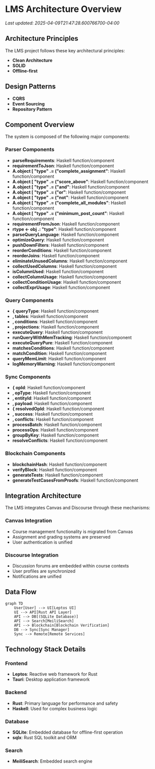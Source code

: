 # LMS Architecture Overview

_Last updated: 2025-04-09T21:47:28.600766700-04:00_

## Architecture Principles

The LMS project follows these key architectural principles:
- **Clean Architecture**
- **SOLID**
- **Offline-first**

## Design Patterns
- **CQRS**
- **Event Sourcing**
- **Repository Pattern**

## Component Overview

The system is composed of the following major components:

### Parser Components
- **parseRequirements**: Haskell function/component
- **requirementToJson**: Haskell function/component
- **A.object [ "type" .= ("complete_assignment"**: Haskell function/component
- **A.object [ "type" .= ("score_above"**: Haskell function/component
- **A.object [ "type" .= ("and"**: Haskell function/component
- **A.object [ "type" .= ("or"**: Haskell function/component
- **A.object [ "type" .= ("not"**: Haskell function/component
- **A.object [ "type" .= ("complete_all_modules"**: Haskell function/component
- **A.object [ "type" .= ("minimum_post_count"**: Haskell function/component
- **requirementFromJson**: Haskell function/component
- **rtype <- obj .: "type"**: Haskell function/component
- **parseQueryLanguage**: Haskell function/component
- **optimizeQuery**: Haskell function/component
- **pushDownFilters**: Haskell function/component
- **reorderConditions**: Haskell function/component
- **reorderJoins**: Haskell function/component
- **eliminateUnusedColumns**: Haskell function/component
- **collectUsedColumns**: Haskell function/component
- **isColumnUsed**: Haskell function/component
- **collectColumnUsage**: Haskell function/component
- **collectConditionUsage**: Haskell function/component
- **collectExprUsage**: Haskell function/component

### Query Components
- **{ queryType**: Haskell function/component
- **, tables**: Haskell function/component
- **, conditions**: Haskell function/component
- **, projections**: Haskell function/component
- **executeQuery**: Haskell function/component
- **runQueryWithMemTracking**: Haskell function/component
- **executeQueryPure**: Haskell function/component
- **matchesConditions**: Haskell function/component
- **matchCondition**: Haskell function/component
- **queryMemLimit**: Haskell function/component
- **logMemoryWarning**: Haskell function/component

### Sync Components
- **{ opId**: Haskell function/component
- **, opType**: Haskell function/component
- **, entityId**: Haskell function/component
- **, payload**: Haskell function/component
- **{ resolvedOpId**: Haskell function/component
- **, success**: Haskell function/component
- **, conflicts**: Haskell function/component
- **processBatch**: Haskell function/component
- **processOps**: Haskell function/component
- **groupByKey**: Haskell function/component
- **resolveConflicts**: Haskell function/component

### Blockchain Components
- **blockchainHash**: Haskell function/component
- **verifyBlock**: Haskell function/component
- **generateTests**: Haskell function/component
- **generateTestCasesFromProofs**: Haskell function/component

## Integration Architecture

The LMS integrates Canvas and Discourse through these mechanisms:

### Canvas Integration
- Course management functionality is migrated from Canvas
- Assignment and grading systems are preserved
- User authentication is unified

### Discourse Integration
- Discussion forums are embedded within course contexts
- User profiles are synchronized
- Notifications are unified

## Data Flow

```mermaid
graph TD
    User[User] --> UI[Leptos UI]
    UI --> API[Rust API Layer]
    API --> DB[(SQLite Database)]
    API --> Search[MeiliSearch]
    API --> Blockchain[Blockchain Verification]
    DB --> Sync[Sync Manager]
    Sync --> Remote[Remote Services]
```

## Technology Stack Details

### Frontend
- **Leptos**: Reactive web framework for Rust
- **Tauri**: Desktop application framework

### Backend
- **Rust**: Primary language for performance and safety
- **Haskell**: Used for complex business logic

### Database
- **SQLite**: Embedded database for offline-first operation
- **sqlx**: Rust SQL toolkit and ORM

### Search
- **MeiliSearch**: Embedded search engine
